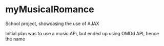 # myMusicalRomance
School project, showcasing the use of AJAX

Initial plan was to use a music APi, but ended up using OMDd API, hence the name

